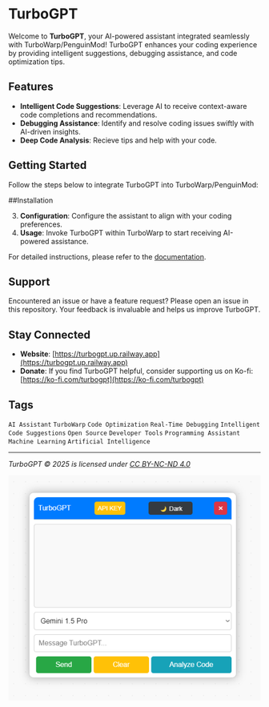 # TurboGPT

Welcome to **TurboGPT**, your AI-powered assistant integrated seamlessly with TurboWarp/PenguinMod! TurboGPT enhances your coding experience by providing intelligent suggestions, debugging assistance, and code optimization tips.

## Features

- **Intelligent Code Suggestions**: Leverage AI to receive context-aware code completions and recommendations.
- **Debugging Assistance**: Identify and resolve coding issues swiftly with AI-driven insights.
- **Deep Code Analysis**: Recieve tips and help with your code.

## Getting Started

Follow the steps below to integrate TurboGPT into TurboWarp/PenguinMod:

##Installation
   
3. **Configuration**: Configure the assistant to align with your coding preferences.
4. **Usage**: Invoke TurboGPT within TurboWarp to start receiving AI-powered assistance.

For detailed instructions, please refer to the [documentation](https://turbogpt.up.railway.app/documentation.php).

## Support

Encountered an issue or have a feature request? Please open an issue in this repository. Your feedback is invaluable and helps us improve TurboGPT.

## Stay Connected

- **Website**: [https://turbogpt.up.railway.app](https://turbogpt.up.railway.app)
- **Donate**: If you find TurboGPT helpful, consider supporting us on Ko-fi: [https://ko-fi.com/turbogpt](https://ko-fi.com/turbogpt)

## Tags

`AI Assistant` `TurboWarp` `Code Optimization` `Real-Time Debugging` `Intelligent Code Suggestions` `Open Source` `Developer Tools` `Programming Assistant` `Machine Learning` `Artificial Intelligence`

---

*TurboGPT © 2025 is licensed under [CC BY-NC-ND 4.0](https://creativecommons.org/licenses/by-nc-nd/4.0/deed.en)*

![TurboGPT Logo](1.png)

